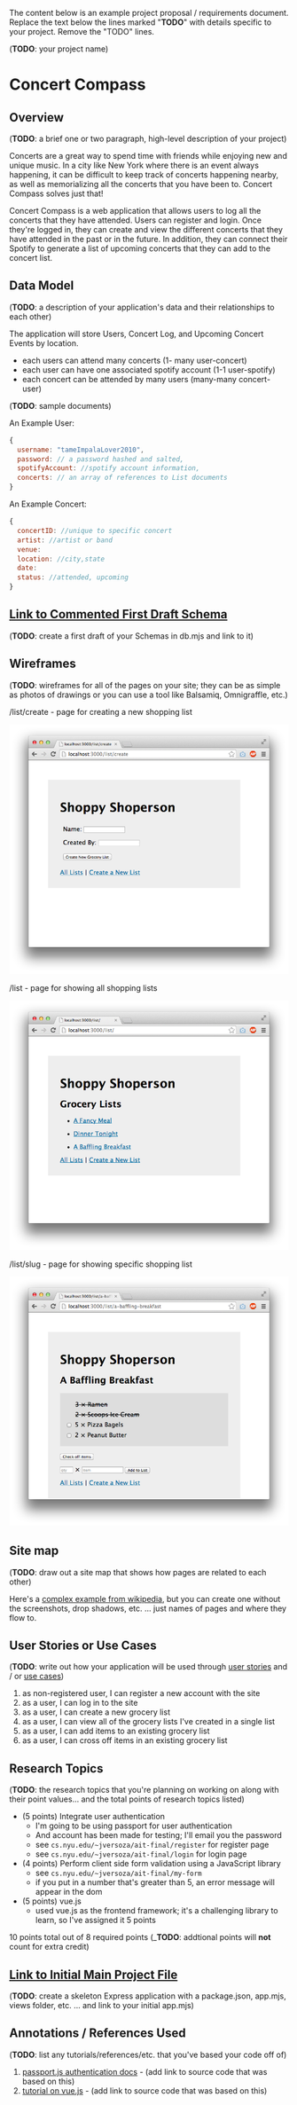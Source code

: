 The content below is an example project proposal / requirements document. Replace the text below the lines marked "__TODO__" with details specific to your project. Remove the "TODO" lines.

(__TODO__: your project name)

# Concert Compass

## Overview

(__TODO__: a brief one or two paragraph, high-level description of your project)

Concerts are a great way to spend time with friends while enjoying new and unique music. In a city like New York where there is an event always happening, it can be difficult to keep track of concerts happening nearby, as well as memorializing all the concerts that you have been to. 
Concert Compass solves just that!

Concert Compass is a web application that allows users to log all the concerts that they have attended. Users can register and login. Once they're logged in, they can create and view the different concerts that they have attended in the past or in the future. In addition, they can connect their Spotify to generate a list of upcoming concerts that they can add to the concert list. 


## Data Model

(__TODO__: a description of your application's data and their relationships to each other) 

The application will store Users, Concert Log, and Upcoming Concert Events by location.

* each users can attend many concerts (1- many user-concert)
* each user can have one associated spotify account (1-1 user-spotify)
* each concert can be attended by many users (many-many concert-user)

(__TODO__: sample documents)

An Example User:

```javascript
{
  username: "tameImpalaLover2010",
  password: // a password hashed and salted,
  spotifyAccount: //spotify account information,
  concerts: // an array of references to List documents
}

```
An Example Concert: 

```javascript
{
  concertID: //unique to specific concert 
  artist: //artist or band
  venue: 
  location: //city,state
  date:
  status: //attended, upcoming
}
```


## [Link to Commented First Draft Schema](db.mjs) 

(__TODO__: create a first draft of your Schemas in db.mjs and link to it)

## Wireframes

(__TODO__: wireframes for all of the pages on your site; they can be as simple as photos of drawings or you can use a tool like Balsamiq, Omnigraffle, etc.)

/list/create - page for creating a new shopping list

![list create](documentation/list-create.png)

/list - page for showing all shopping lists

![list](documentation/list.png)

/list/slug - page for showing specific shopping list

![list](documentation/list-slug.png)

## Site map

(__TODO__: draw out a site map that shows how pages are related to each other)

Here's a [complex example from wikipedia](https://upload.wikimedia.org/wikipedia/commons/2/20/Sitemap_google.jpg), but you can create one without the screenshots, drop shadows, etc. ... just names of pages and where they flow to.

## User Stories or Use Cases

(__TODO__: write out how your application will be used through [user stories](http://en.wikipedia.org/wiki/User_story#Format) and / or [use cases](https://en.wikipedia.org/wiki/Use_case))

1. as non-registered user, I can register a new account with the site
2. as a user, I can log in to the site
3. as a user, I can create a new grocery list
4. as a user, I can view all of the grocery lists I've created in a single list
5. as a user, I can add items to an existing grocery list
6. as a user, I can cross off items in an existing grocery list

## Research Topics

(__TODO__: the research topics that you're planning on working on along with their point values... and the total points of research topics listed)

* (5 points) Integrate user authentication
    * I'm going to be using passport for user authentication
    * And account has been made for testing; I'll email you the password
    * see <code>cs.nyu.edu/~jversoza/ait-final/register</code> for register page
    * see <code>cs.nyu.edu/~jversoza/ait-final/login</code> for login page
* (4 points) Perform client side form validation using a JavaScript library
    * see <code>cs.nyu.edu/~jversoza/ait-final/my-form</code>
    * if you put in a number that's greater than 5, an error message will appear in the dom
* (5 points) vue.js
    * used vue.js as the frontend framework; it's a challenging library to learn, so I've assigned it 5 points

10 points total out of 8 required points (___TODO__: addtional points will __not__ count for extra credit)


## [Link to Initial Main Project File](app.mjs) 

(__TODO__: create a skeleton Express application with a package.json, app.mjs, views folder, etc. ... and link to your initial app.mjs)

## Annotations / References Used

(__TODO__: list any tutorials/references/etc. that you've based your code off of)

1. [passport.js authentication docs](http://passportjs.org/docs) - (add link to source code that was based on this)
2. [tutorial on vue.js](https://vuejs.org/v2/guide/) - (add link to source code that was based on this)


